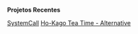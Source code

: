 **Projetos Recentes**

[SystemCall](https://github.com/hayukimori/SystemCall)
[Ho-Kago Tea Time - Alternative](https://github.com/azu-miau/Ho-KagoTeaTime-Alternative)

